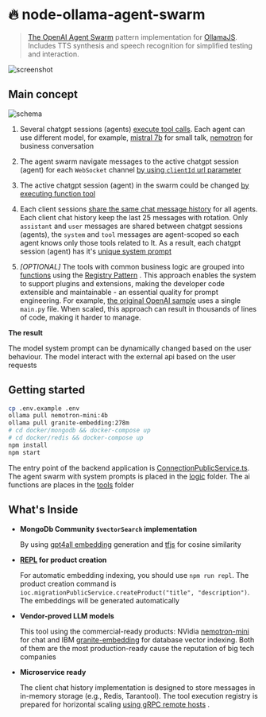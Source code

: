 # 🔥 node-ollama-agent-swarm 

> [The OpenAI Agent Swarm](https://github.com/openai/swarm) pattern implementation for [OllamaJS](https://github.com/ollama/ollama-js). Includes TTS synthesis and speech recognition for simplified testing and interaction.

![screenshot](./screenshot.png)

## Main concept

![schema](./schema.png)

1. Several chatgpt sessions (agents) [execute tool calls](https://ollama.com/blog/tool-support). Each agent can use different model, for example, [mistral 7b](https://ollama.com/library/mistral) for small talk, [nemotron](https://ollama.com/library/nemotron) for business conversation

2. The agent swarm navigate messages to the active chatgpt session (agent) for each `WebSocket` channel [by using `clientId` url parameter](src/routes/session.ts#L5)

3. The active chatgpt session (agent) in the swarm could be changed [by executing function tool](https://platform.openai.com/docs/assistants/tools/function-calling) 

4. Each client sessions [share the same chat message history](https://platform.openai.com/docs/api-reference/messages/getMessage) for all agents. Each client chat history keep the last 25 messages with rotation. Only `assistant` and `user` messages are shared between chatgpt sessions (agents), the `system` and `tool` messages are agent-scoped so each agent knows only those tools related to It. As a result, each chatgpt session (agent) has it's [unique system prompt](https://platform.openai.com/docs/api-reference/messages/createMessage#messages-createmessage-role)

5. *[OPTIONAL]* The tools with common business logic are grouped into [functions](https://chatgpt.com/c/src/services/function)  using the [Registry Pattern](https://www.geeksforgeeks.org/registry-pattern/) . This approach enables the system to support plugins and extensions, making the developer code extensible and maintainable - an essential quality for prompt engineering. For example, [the original OpenAI sample](https://github.com/openai/swarm/blob/93ad26dcd9f94eada3291e88a154c25e1d14a861/examples/personal_shopper/main.py)  uses a single `main.py` file. When scaled, this approach can result in thousands of lines of code, making it harder to manage.

**The result**

The model system prompt can be dynamically changed based on the user behaviour. The model interact with the external api based on the user requests

## Getting started

```bash
cp .env.example .env
ollama pull nemotron-mini:4b
ollama pull granite-embedding:278m
# cd docker/mongodb && docker-compose up
# cd docker/redis && docker-compose up
npm install
npm start
```

The entry point of the backend application is [ConnectionPublicService.ts](src/services/public/ConnectionPublicService.ts). The agent swarm with system prompts is placed in the [logic](src/services/logic) folder. The ai functions are places in the [tools](src/tools) folder 

## What's Inside

 - **MongoDb Community `$vectorSearch` implementation**

    By using [gpt4all embedding](https://www.npmjs.com/package/gpt4all#embedding) generation and [tfjs](https://www.tensorflow.org/text/guide/word_embeddings) for cosine similarity

 - **[REPL](https://en.wikipedia.org/wiki/Read–eval–print_loop) for product creation**

    For automatic embedding indexing, you should use `npm run repl`. The product creation command is `ioc.migrationPublicService.createProduct("title", "description")`. The embeddings will be generated automatically

 - **Vendor-proved LLM models**

    This tool using the commercial-ready products: NVidia [nemotron-mini](https://ollama.com/library/nemotron-mini) for chat and IBM [granite-embedding](https://ollama.com/library/granite-embedding) for database vector indexing. Both of them are the most production-ready cause the reputation of big tech companies

 - **Microservice ready**

    The client chat history implementation is designed to store messages in in-memory storage (e.g., Redis, Tarantool). The tool execution registry is prepared for horizontal scaling [using gRPC remote hosts](https://github.com/tripolskypetr/node-grpc-monorepo) .
